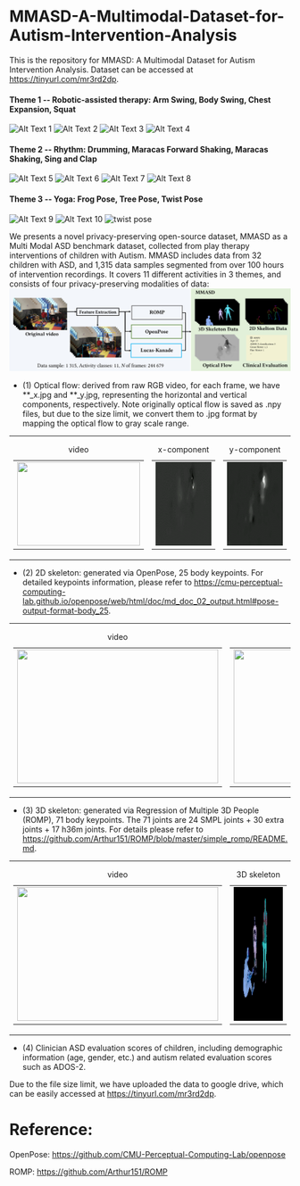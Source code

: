 # MMASD-A-Multimodal-Dataset-for-Autism-Intervention-Analysis

This is the repository for MMASD: A Multimodal Dataset for Autism Intervention Analysis. Dataset can be accessed at https://tinyurl.com/mr3rd2dp.

<!-- ![selected scenes](./sample_data/Activities.jpg) -->

#### Theme 1 -- Robotic-assisted therapy: Arm Swing, Body Swing, Chest Expansion, Squat
<img src="sample_data/as_40533_D8_001_i.gif" alt="Alt Text 1" width="200" height="150"> <img src="sample_data/bs_20594_D1_001_y.gif" alt="Alt Text 2" width="200" height="150"> <img src="sample_data/ce_40753_D16_000_i.gif" alt="Alt Text 3" width="200" height="150"> <img src="sample_data/sq_40023_D8_001_i.gif" alt="Alt Text 4" width="200" height="150">

#### Theme 2 -- Rhythm: Drumming, Maracas Forward Shaking, Maracas Shaking, Sing and Clap
<img src="sample_data/dr_40493_D16_023_n.gif" alt="Alt Text 5" width="200" height="150"> <img src="sample_data/mfs_40743_D1_001_y.gif" alt="Alt Text 6" width="200" height="150"> <img src="sample_data/ms_40143_D8_007_y.gif" alt="Alt Text 7" width="200" height="150"> <img src="sample_data/sac_40683_D1_000_y.gif" alt="Alt Text 8" width="200" height="150">

#### Theme 3 -- Yoga: Frog Pose, Tree Pose, Twist Pose
<img src="sample_data/fg_41093_D8_009_y.gif" alt="Alt Text 9" width="200" height="150"> <img src="sample_data/tr_41063_D8_011_y.gif" alt="Alt Text 10" width="200" height="150"> <img src="sample_data/tw_41113_D1_010_y.gif" alt="twist pose" width="200" height="150">

We presents a novel privacy-preserving open-source dataset, MMASD as a Multi Modal ASD benchmark dataset, collected from play therapy interventions of children with Autism. 
MMASD includes data from 32 children with ASD, and 1,315 data samples segmented from over 100 hours of intervention recordings.
It covers 11 different activities in 3 themes, and consists of four privacy-preserving modalities of data: 
![4 different modalities](./sample_data/Teaser.jpg)

- (1) Optical flow: derived from raw RGB video, for each frame, we have **_x.jpg and **_y.jpg, representing the horizontal and vertical components, respectively. Note originally optical flow is saved as .npy files, but due to the size limit, we convert them to .jpg format by mapping the optical flow to gray scale range.

<table>
  <tr>
     <td>
      <table>
        <caption>video</caption>
        <tr>
          <td><img src="sample_data/sq_20583_D16_000.gif" width="220" height="150"></td>
        </tr>
      </table>
    </td>
    <td>
      <table>
        <caption>x-component</caption>
        <tr>
          <td><img src="sample_data/sq_20583_D16_000_x.gif" width="220" height="150"></td>
        </tr>
      </table>
    </td>
    <td>
      <table>
        <caption>y-component</caption>
        <tr>
          <td><img src="sample_data/sq_20583_D16_000_y.gif" width="220" height="150"></td>
        </tr>
      </table>
    </td>
  </tr>
</table>



- (2) 2D skeleton: generated via OpenPose, 25 body keypoints. For detailed keypoints information, please refer to https://cmu-perceptual-computing-lab.github.io/openpose/web/html/doc/md_doc_02_output.html#pose-output-format-body_25.

<table>
  <tr>
    <td>
      <table>
        <caption>video</caption>
        <tr>
          <td><img src="sample_data/sq_20583_D16_000.gif" width="360" height="240"></td>
        </tr>
      </table>
    </td>
    <td>
      <table>
        <caption>2D skeleton</caption>
        <tr>
          <td><img src="sample_data/sq_20583_D16_000_y_2d.gif" width="360" height="240"></td>
        </tr>
      </table>
    </td>
  </tr>
</table>

- (3) 3D skeleton: generated via Regression of Multiple 3D People (ROMP), 71 body keypoints. The 71 joints are 24 SMPL joints + 30 extra joints + 17 h36m joints. For details please refer to https://github.com/Arthur151/ROMP/blob/master/simple_romp/README.md.

<table>
  <tr>
    <td>
      <table>
        <caption>video</caption>
        <tr>
          <td><img src="sample_data/sq_20583_D16_000.gif" width="360" height="240"></td>
        </tr>
      </table>
    </td>
    <td>
      <table>
        <caption>3D skeleton</caption>
        <tr>
          <td><img src="sample_data/sq_20583_D16_000_3d.gif" width="360" height="240"></td>
        </tr>
      </table>
    </td>
  </tr>
</table>

- (4) Clinician ASD evaluation scores of children, including demographic information (age, gender, etc.) and autism related evaluation scores such as ADOS-2.

Due to the file size limit, we have uploaded the data to google drive, which can be easily accessed at https://tinyurl.com/mr3rd2dp.


# Reference:

OpenPose: https://github.com/CMU-Perceptual-Computing-Lab/openpose

ROMP: https://github.com/Arthur151/ROMP


